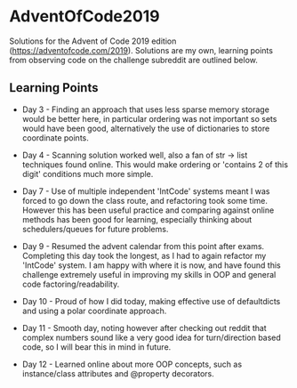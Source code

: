 # AdventOfCode2019
Solutions for the Advent of Code 2019 edition (https://adventofcode.com/2019).
Solutions are my own, learning points from observing code on the challenge subreddit are outlined below. 

## Learning Points
* Day 3 - Finding an approach that uses less sparse memory storage would be better here, in particular ordering was not important so sets would have been good, alternatively the use of dictionaries to store coordinate points.

* Day 4 - Scanning solution worked well, also a fan of str -> list techniques found online. This would make ordering or 'contains 2 of this digit' conditions much more simple.

* Day 7 - Use of multiple independent 'IntCode' systems meant I was forced to go down the class route, and refactoring took some time. However this has been useful practice and comparing against online methods has been good for learning, especially thinking about schedulers/queues for future problems.

* Day 9 - Resumed the advent calendar from this point after exams. Completing this day took the longest, as I had to again refactor my 'IntCode' system. I am happy with where it is now, and have found this challenge extremely useful in improving my skills in OOP and general code factoring/readability.

* Day 10 - Proud of how I did today, making effective use of defaultdicts and using a polar coordinate approach.

* Day 11 - Smooth day, noting however after checking out reddit that complex numbers sound like a very good idea for turn/direction based code, so I will bear this in mind in future.

* Day 12 - Learned online about more OOP concepts, such as instance/class attributes and @property decorators.
